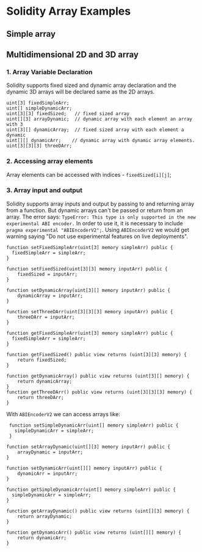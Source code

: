 # Solidity Array Examples

## Simple array

## Multidimensional 2D and 3D array

### 1. Array Variable Declaration

Solidity supports fixed sized and dynamic array declaration and the dynamic 3D arrays will be declared same as the 2D arrays.

```Solidity
uint[3] fixedSimpleArr;
uint[] simpleDynamicArr;
uint[3][3] fixedSized;   // fixed sized array
uint[][3] arrayDynamic;  // dynamic array with each element an array with 3
uint[3][] dynamicArray;  // fixed sized array with each element a dynamic
uint[][] dynamicArr;    // dynamic array with dynamic array elements.
uint[3][3][3] threeDArr;
```

### 2. Accessing array elements

Array elements can be accessed with indices - `fixedSized[i][j]`;

### 3. Array input and output

Solidity supports array inputs and output by passing to and returning array from a function.
But dynamic arrays can't be passed or return from an array. The error says:
`TypeError: This type is only supported in the new experimental ABI encoder.`
In order to use it, it is necessary to include `pragma experimental "ABIEncoderV2";`. Using `ABIEncoderV2` we would get warning saying "Do not use experimental features on live deployments".

```Solidity
function setFixedSimpleArr(uint[3] memory simpleArr) public {
  fixedSimpleArr = simpleArr;
}

function setFixedSized(uint[3][3] memory inputArr) public {
    fixedSized = inputArr;
}

function setDynamicArray(uint[3][] memory inputArr) public {
    dynamicArray = inputArr;
}

function setThreeDArr(uint[3][3][3] memory inputArr) public {
    threeDArr = inputArr;
}

function getFixedSimpleArr(uint[3] memory simpleArr) public {
  fixedSimpleArr = simpleArr;
}

function getFixedSized() public view returns (uint[3][3] memory) {
    return fixedSized;
}

function getDynamicArray() public view returns (uint[3][] memory) {
    return dynamicArray;
}
function getThreeDArr() public view returns (uint[3][3][3] memory) {
    return threeDArr;
}
```

With `ABIEncoderV2` we can access arrays like:

```Solidity
 function setSimpleDynamicArr(uint[] memory simpleArr) public {
   simpleDynamicArr = simpleArr;
 }

function setArrayDynamic(uint[][3] memory inputArr) public {
    arrayDynamic = inputArr;
}

function setDynamicArr(uint[][] memory inputArr) public {
    dynamicArr = inputArr;
}

function getSimpleDynamicArr(uint[] memory simpleArr) public {
  simpleDynamicArr = simpleArr;
}

function getArrayDynamic() public view returns (uint[][3] memory) {
    return arrayDynamic;
}

function getDynamicArr() public view returns (uint[][] memory) {
    return dynamicArr;
}
```
